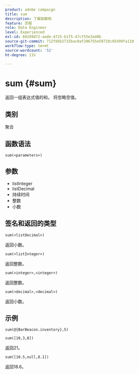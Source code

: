 ```yaml
---
product: adobe campaign
title: sum
description: 了解函数和
feature: 历程
role: Data Engineer
level: Experienced
exl-id: 04289d72-aade-4725-b1f5-47cf55e3a40b
source-git-commit: 712f66b2715bac0af206755e59728c95499fa110
workflow-type: tm+mt
source-wordcount: '52'
ht-degree: 11%

---
```


# sum {#sum}

返回一组表达式值的和。 将忽略空值。

## 类别

聚合

## 函数语法

`sum(<parameters>)`

## 参数

* listInteger
* listDecimal
* 持续时间
* 整数
* 小数

## 签名和返回的类型

`sum(<listDecimal>)`

返回小数。

`sum(<listInteger>)`

返回整数。

`sum(<integer>,<integer>)`

返回整数。

`sum(<decimal>,<decimal>)`

返回小数。

## 示例

`sum(@{BarBeacon.inventory},5)`

`sum([10,3,8])`

返回21。

`sum([10.5,null,8.1])`

返回18.6。
